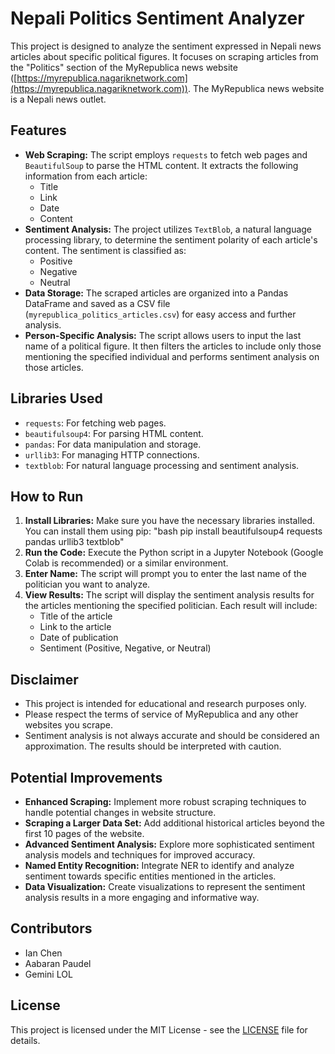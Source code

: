 # Nepali Politics Sentiment Analyzer

This project is designed to analyze the sentiment expressed in Nepali news articles about specific political figures. It focuses on scraping articles from the "Politics" section of the MyRepublica news website ([https://myrepublica.nagariknetwork.com](https://myrepublica.nagariknetwork.com)). The MyRepublica news website is a Nepali news outlet.

## Features

- **Web Scraping:** The script employs `requests` to fetch web pages and `BeautifulSoup` to parse the HTML content. It extracts the following information from each article:
    - Title
    - Link
    - Date
    - Content
- **Sentiment Analysis:** The project utilizes `TextBlob`, a natural language processing library, to determine the sentiment polarity of each article's content. The sentiment is classified as:
    - Positive
    - Negative
    - Neutral
- **Data Storage:**  The scraped articles are organized into a Pandas DataFrame and saved as a CSV file (`myrepublica_politics_articles.csv`) for easy access and further analysis.
- **Person-Specific Analysis:** The script allows users to input the last name of a political figure. It then filters the articles to include only those mentioning the specified individual and performs sentiment analysis on those articles.

## Libraries Used

- `requests`: For fetching web pages.
- `beautifulsoup4`: For parsing HTML content.
- `pandas`: For data manipulation and storage.
- `urllib3`: For managing HTTP connections.
- `textblob`: For natural language processing and sentiment analysis.

## How to Run

1.  **Install Libraries:** Make sure you have the necessary libraries installed. You can install them using pip: "bash pip install beautifulsoup4 requests pandas urllib3 textblob"
2.  **Run the Code:** Execute the Python script in a Jupyter Notebook (Google Colab is recommended) or a similar environment.
3.  **Enter Name:** The script will prompt you to enter the last name of the politician you want to analyze.
4.  **View Results:** The script will display the sentiment analysis results for the articles mentioning the specified politician. Each result will include:
    - Title of the article
    - Link to the article
    - Date of publication
    - Sentiment (Positive, Negative, or Neutral)

## Disclaimer

- This project is intended for educational and research purposes only.
- Please respect the terms of service of MyRepublica and any other websites you scrape.
- Sentiment analysis is not always accurate and should be considered an approximation. The results should be interpreted with caution.

## Potential Improvements

- **Enhanced Scraping:** Implement more robust scraping techniques to handle potential changes in website structure.
- **Scraping a Larger Data Set:** Add additional historical articles beyond the first 10 pages of the website.
- **Advanced Sentiment Analysis:** Explore more sophisticated sentiment analysis models and techniques for improved accuracy.
- **Named Entity Recognition:** Integrate NER to identify and analyze sentiment towards specific entities mentioned in the articles.
- **Data Visualization:** Create visualizations to represent the sentiment analysis results in a more engaging and informative way.

## Contributors

- Ian Chen
- Aabaran Paudel
- Gemini LOL

## License
This project is licensed under the MIT License - see the [LICENSE](LICENSE) file for details.


